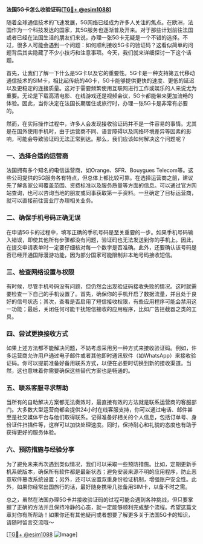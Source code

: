 **法国5G卡怎么收验证码[[TG💪+ @esim1088](https://t.me/s/esim1088)]**

随着全球通信技术的飞速发展，5G网络已经成为许多人关注的焦点。在欧洲，法国作为一个科技发达的国家，其5G服务也逐渐普及开来。对于那些计划前往法国或者已经在法国生活的朋友们来说，办理一张5G卡无疑是一个不错的选择。不过，很多人可能会遇到一个问题：如何顺利接收5G卡的验证码？这看似简单的问题背后其实隐藏了不少小技巧和注意事项。今天，我们就来详细探讨一下这个话题。

首先，让我们了解一下什么是5G卡以及它的重要性。5G卡是一种支持第五代移动通信技术的SIM卡，相比起传统的4G卡，5G卡能够提供更快的速度、更低的延迟以及更稳定的连接质量。这对于需要频繁使用互联网进行工作或娱乐的人来说尤为重要。无论是下载高清电影、在线游戏还是视频会议，5G卡都能带来更加流畅的体验。因此，当你决定在法国长期居住或旅行时，办理一张5G卡是非常有必要的。

然而，在实际操作过程中，许多人会发现接收验证码并不是一件容易的事情。尤其是在国外使用手机时，由于运营商不同、语言障碍以及网络环境差异等因素的影响，可能会导致验证码无法正常到达。那么，我们应该如何解决这个问题呢？

### 一、选择合适的运营商

法国拥有多个知名的电信运营商，如Orange、SFR、Bouygues Telecom等。这些公司提供的5G服务各有特点，但总体上都比较可靠。在选择运营商之前，建议先了解各家公司覆盖范围、资费标准以及服务质量等方面的信息。可以通过官方网站查询，也可以咨询当地的朋友或同事获取第一手资料。一旦确定了目标运营商，就可以直接前往营业厅办理相关业务。

### 二、确保手机号码正确无误

在申请5G卡的过程中，填写正确的手机号码是至关重要的一步。如果手机号码输入错误，即使其他所有步骤都没有问题，验证码也无法发送到你的手机上。因此，在提交申请表单时一定要仔细核对每一个数字是否准确。此外，还要确认该号码是否已经开通国际漫游功能，因为部分国家可能限制非本地号码接收短信。

### 三、检查网络设置与权限

有时候，尽管手机号码没有问题，但仍然会出现验证码接收失败的情况。这时就需要检查一下自己的手机设置了。首先，确保你的手机开启了数据流量，并且处于良好的信号状态；其次，查看是否启用了短信接收权限，有些应用程序可能会禁用这一功能；最后，关闭任何可能干扰短信接收的应用程序，比如广告拦截器之类的工具。

### 四、尝试更换接收方式

如果上述方法都不能解决问题，不妨考虑采用另一种方式来接收验证码。例如，许多运营商允许用户通过电子邮件或者其他即时通讯软件（如WhatsApp）来接收验证码。你可以提前准备好备用联系方式，以便在必要时切换到新的接收渠道。当然，这也意味着你需要确保这些替代方案也是畅通的。

### 五、联系客服寻求帮助

当所有的自助解决方案都无法奏效时，最直接有效的方法就是联系运营商的客服部门。大多数大型运营商都会提供24小时在线客服支持，你可以通过电话、邮件甚至是社交媒体平台与他们取得联系。记得准备好相关的个人信息，包括订单号、身份证件扫描件等，这样可以加快处理速度。同时，保持耐心和礼貌的态度也有助于获得更好的服务体验。

### 六、预防措施与经验分享

为了避免未来再次遇到类似情况，我们可以采取一些预防措施。比如，定期更新手机系统版本，确保所有软件都是最新状态；避免安装来源不明的应用程序，防止恶意软件篡改系统设置；另外，还可以设置双重身份验证机制，增强账户安全性。此外，如果你经常出国旅行的话，最好随身携带几张备用SIM卡，以备不时之需。

总之，虽然在法国办理5G卡并接收验证码的过程可能会遇到各种挑战，但只要掌握了正确的方法并且保持冷静的心态，就一定能够顺利完成整个流程。希望这篇文章对你有所帮助！如果你还有其他疑问或者想要了解更多关于法国5G卡的知识，请随时留言交流哦～

[[TG💪+ @esim1088](https://t.me/s/esim1088) ![Image](https://i.postimg.cc/4NQfJmqS/Snipaste-2025-05-13-00-14-12.png)]